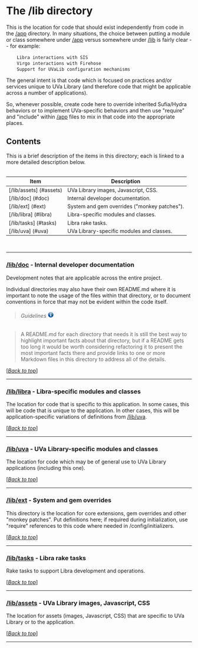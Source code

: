 <!-- lib/README.md -->

# The /lib directory

  This is the location for code that should exist independently from code in
  the [/app][app] directory.
  In many situations, the choice between putting a module or class somewhere
  under [/app][app] versus somewhere under [/lib][lib] is fairly clear --
  for example:
  <br/>

        Libra interactions with SIS
        Virgo interactions with Firehose
        Support for UVaLib configuration mechanisms

  The general intent is that code which is focused on practices and/or services
  unique to UVa Library (and therefore code that might be applicable across a
  number of applications).

  So, whenever possible, create code here to override inherited Sufia/Hydra
  behaviors or to implement UVa-specific behaviors and then use "require" and
  "include" within [/app][app] files to mix in that code into the appropriate
  places.

## Contents                                                     <a name="top"/>

  This is a brief description of the items in this directory;
  each is linked to a more detailed description below.
  <br/><br/>

| Item                    | Description                                   |
| ----------------------- | --------------------------------------------- |
| [/lib/assets] (#assets) | UVa Library images, Javascript, CSS.          |
| [/lib/doc]    (#doc)    | Internal developer documentation.             |
| [/lib/ext]    (#ext)    | System and gem overrides ("monkey patches").  |
| [/lib/libra]  (#libra)  | Libra-specific modules and classes.           |
| [/lib/tasks]  (#tasks)  | Libra rake tasks.                             |
| [/lib/uva]    (#uva)    | UVa Library-specific modules and classes.     |

  <br/>
  
---

### [/lib/doc][lib_doc] - Internal developer documentation      <a name="doc"/>

  Development notes that are applicable across the entire project. 
  
  Individual directories may also have their own README.md where it is
  important to note the usage of the files within that directory, or to
  document conventions in force that may not be evident within the code itself.
  
> ###### Guidelines ![Developer Information][dev_info]

> A README.md for each directory that needs it is still the best way to
  highlight important facts about that directory, but if a README gets too long
  it would be worth considering refactoring it to present the most important
  facts there and provide links to one or more Markdown files in this directory
  to address all of the details. 
  
  \[[*Back to top*](#top)\]

---

### [/lib/libra][lib_libra] - Libra-specific modules and classes <a name="libra"/>

  The location for code that is specific to this application.  In some cases,
  this will be code that is unique to the application.  In other cases, this
  will be application-specific variations of definitions from [/lib/uva][lib_uva].
  
  \[[*Back to top*](#top)\]

---

### [/lib/uva][lib_uva] - UVa Library-specific modules and classes <a name="uva"/>

  The location for code which may be of general use to UVa Library applications
  (including this one).
  
  \[[*Back to top*](#top)\]

---

### [/lib/ext][lib_ext] - System and gem overrides              <a name="ext"/>

  This directory is the location for core extensions, gem overrides and other
  "monkey patches".  Put definitions here; if required during initialization,
  use "require" references to this code where needed in /config/initializers.
  
  \[[*Back to top*](#top)\]

---

### [/lib/tasks][lib_tasks] - Libra rake tasks                <a name="tasks"/>

  Rake tasks to support Libra development and operations.
  
  \[[*Back to top*](#top)\]

---

### [/lib/assets][lib_asst] - UVa Library images, Javascript, CSS <a name="assets"/>

  The location for assets (images, Javascript, CSS) that are specific to
  UVa Library or to the application.
  
  \[[*Back to top*](#top)\]

---

<!-----------------------------------------------------------------------------
Directory link references used above:
REF --------- LINK -------------------------- TOOLTIP ------------------------>
[app]:        ../app/README.md                "Rails application core"
[lib]:        ../lib/README.md                "Site-specific modules, classes and definitions"
[lib_asst]:   assets/README.md                "Application styling (CSS/Javascript/images)"
[lib_doc]:    doc/README.md                   "Internal developer documentation"
[lib_ext]:    ext/README.md                   "Extensions and overrides"
[lib_libra]:  libra/README.md                 "Libra-specific modules, classes and definitions"
[lib_tasks]:  tasks/README.md                 "Libra rake tasks"
[lib_uva]:    uva/README.md                   "UVaLibrary-specific modules, classes and definitions"

<!-- Topic link references used above:
REF --------- LINK -------------------------- TOOLTIP ------------------------>
[dev_info]:   doc/images/info_16x16.png       "Developer information"
